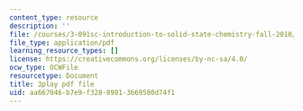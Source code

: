 ```yaml
---
content_type: resource
description: ''
file: /courses/3-091sc-introduction-to-solid-state-chemistry-fall-2010/aa667046b7e9f32889013669580d74f1_czAWbZLxFNM.pdf
file_type: application/pdf
learning_resource_types: []
license: https://creativecommons.org/licenses/by-nc-sa/4.0/
ocw_type: OCWFile
resourcetype: Document
title: 3play pdf file
uid: aa667046-b7e9-f328-8901-3669580d74f1
---
```

